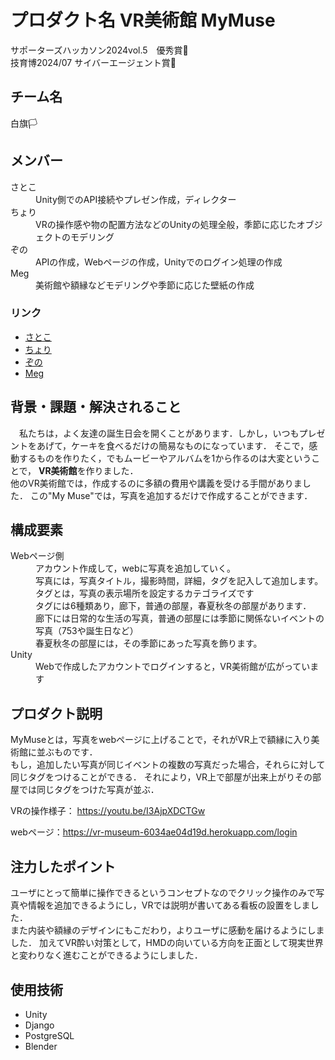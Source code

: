 # プロダクト名 VR美術館 MyMuse
<!-- プロダクト名に変更してください -->
サポーターズハッカソン2024vol.5　優秀賞👑 <br>
技育博2024/07 サイバーエージェント賞👑

<!-- プロダクト名・イメージ画像を差し変えてください -->


## チーム名
白旗🏳️

## メンバー
<dl>
            <dt>さとこ</dt>
            <dd>Unity側でのAPI接続やプレゼン作成，ディレクター</dd>
            <dt>ちょり</dt>
            <dd>VRの操作感や物の配置方法などのUnityの処理全般，季節に応じたオブジェクトのモデリング</dd>
            <dt>ぞの</dt>
            <dd>APIの作成，Webページの作成，Unityでのログイン処理の作成</dd>
            <dt>Meg</dt>
            <dd>美術館や額縁などモデリングや季節に応じた壁紙の作成</dd>
</dl>

### リンク
- [さとこ](https://github.com/stk1201)
- [ちょり](https://x.com/bearl_develop)
- [ぞの](https://github.com/zono0013)
- [Meg](https://github.com/MegKuma)



## 背景・課題・解決されること
　私たちは，よく友達の誕生日会を開くことがあります．しかし，いつもプレゼントをあげて，ケーキを食べるだけの簡易なものになっています．
そこで，感動するものを作りたく，でもムービーやアルバムを1から作るのは大変ということで，
**VR美術館**を作りました．<br>
他のVR美術館では，作成するのに多額の費用や講義を受ける手間がありました．
この"My Muse"では，写真を追加するだけで作成することができます．

## 構成要素
<dl>
            <dt> Webページ側</dt>
            <dd>
                        アカウント作成して，webに写真を追加していく。</br>
                        写真には，写真タイトル，撮影時間，詳細，タグを記入して追加します。</br>
                        タグとは，写真の表示場所を設定するカテゴライズです</br>
                        タグには6種類あり，廊下，普通の部屋，春夏秋冬の部屋があります．</br>
                        廊下には日常的な生活の写真，普通の部屋には季節に関係ないイベントの写真（753や誕生日など）</br>
                        春夏秋冬の部屋には，その季節にあった写真を飾ります。</br>
            </dd>
            <dt>Unity</dt>
            <dd>
                        Webで作成したアカウントでログインすると，VR美術館が広がっています
            </dd>
</dl>

## プロダクト説明
MyMuseとは，写真をwebページに上げることで，それがVR上で額縁に入り美術館に並ぶものです．<br>
もし，追加したい写真が同じイベントの複数の写真だった場合，それらに対して同じタグをつけることができる．
それにより，VR上で部屋が出来上がりその部屋では同じタグをつけた写真が並ぶ．


VRの操作様子：
https://youtu.be/I3AjpXDCTGw

webページ：https://vr-museum-6034ae04d19d.herokuapp.com/login 

## 注力したポイント
ユーザにとって簡単に操作できるというコンセプトなのでクリック操作のみで写真や情報を追加できるようにし，VRでは説明が書いてある看板の設置をしました．<br>
また内装や額縁のデザインにもこだわり，よりユーザに感動を届けるようにしました．
加えてVR酔い対策として，HMDの向いている方向を正面として現実世界と変わりなく進むことができるようにしました．

## 使用技術
- Unity
- Django
- PostgreSQL
- Blender
            


